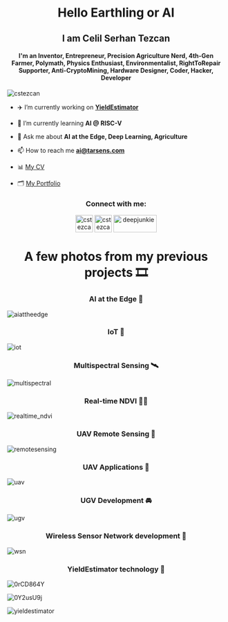 
<h1 align="center">Hello Earthling or AI</h1>
<h2 align="center">I am Celil Serhan Tezcan</h2>

<h4 align="center">I'm an Inventor, Entrepreneur, Precision Agriculture Nerd, 4th-Gen Farmer, Polymath, Physics Enthusiast, Environmentalist, RightToRepair Supporter, Anti-CryptoMining, Hardware Designer, Coder, Hacker, Developer</h4>

<p align="left"> <img src="https://komarev.com/ghpvc/?username=cstezcan&label=Profile%20views&color=388e3c&style=flat" alt="cstezcan" /> </p>

- ✈️ I’m currently working on **[YieldEstimator](https://yieldestimator.com)**

- 🔭 I’m currently learning **AI @ RISC-V**

- 💬 Ask me about **AI at the Edge, Deep Learning, Agriculture**

- 📫 How to reach me **ai@tarsens.com**

- 📊 [My CV]([https://github.com/CSTEZCAN/CSTEZCAN/files/7739632/Celil.Serhan.Tezcan_CV_lite.pdf](https://github.com/CSTEZCAN/CSTEZCAN/blob/main/Celil%20Serhan%20Tezcan%20CV%202023.pdf))

- 🗂 [My Portfolio]([https://github.com/CSTEZCAN/CSTEZCAN/files/7739636/TARSENS.Portfolio_Lite.pdf](https://github.com/CSTEZCAN/CSTEZCAN/blob/main/CSTEZCAN_TARSENS_PROJECTS_HC.pdf))



<h3 align="center">Connect with me:</h3>
<p align="center">
<a href="https://twitter.com/cstezcan" target="blank"><img align="center" src="https://github.com/twitter.png" alt="cstezcan" height="40" width="40" /></a>
<a href="https://linkedin.com/in/cstezcan/" target="blank"><img align="center" src="https://github.com/linkedin.png" alt="cstezcan/" height="40" width="40" /></a>
<a href="https://kaggle.com/deepjunkie" target="blank"><img align="center" src="https://www.kaggle.com/static/images/site-logo.png" alt="deepjunkie" height="40" width="100" /></a>
</p>



<h1 align="center">A few photos from my previous projects 🎞 </h1>

<h3 align="center">AI at the Edge 🤖 </h3>

![aiattheedge](https://user-images.githubusercontent.com/33690601/146649684-f4fc5ecf-2d87-4727-a27b-7a2e20cec5e7.jpg)


<h3 align="center">IoT 📱 </h3>

![iot](https://user-images.githubusercontent.com/33690601/146649697-2187629c-ea1d-4717-8d13-7339f9d57caf.jpg)


<h3 align="center">Multispectral Sensing 🛰 </h3>

![multispectral](https://user-images.githubusercontent.com/33690601/146649717-0afef1f2-0545-47c2-8b52-e95fb6059a27.jpg)


<h3 align="center">Real-time NDVI 👨‍🌾 </h3>

![realtime_ndvi](https://user-images.githubusercontent.com/33690601/146649742-3f1fddaf-929c-4a72-a728-a21308832ecf.jpg)


<h3 align="center">UAV Remote Sensing 👀 </h3>

![remotesensing](https://user-images.githubusercontent.com/33690601/146649754-b2a4a369-213e-48d9-990d-be54a2f3e191.jpg)


<h3 align="center">UAV Applications 🧪 </h3>

![uav](https://user-images.githubusercontent.com/33690601/146649774-ebb50538-c1b0-4c6c-8440-1efdb5fd8010.jpg)


<h3 align="center">UGV Development 🚘 </h3>

![ugv](https://user-images.githubusercontent.com/33690601/146649788-f9135669-f6be-4de6-a1b7-f4cf9c1d96fd.jpg)


<h3 align="center">Wireless Sensor Network development 📡 </h3>

![wsn](https://user-images.githubusercontent.com/33690601/146649797-5e4841c6-b864-4ad1-85a7-7d54ded5993a.jpg)


<h3 align="center">YieldEstimator technology 🐑 </h3>

![0rCD864Y](https://user-images.githubusercontent.com/33690601/146649873-031cea16-4b3f-4bf4-a50b-3e2c2399a0ee.jpg)

![0Y2usU9j](https://user-images.githubusercontent.com/33690601/146649883-356fd683-df62-44f1-ba97-f4d359bbe71c.jpg)

![yieldestimator](https://user-images.githubusercontent.com/33690601/146649805-356b826c-e4dc-4e57-a91a-603f5e2dce3d.jpg)
